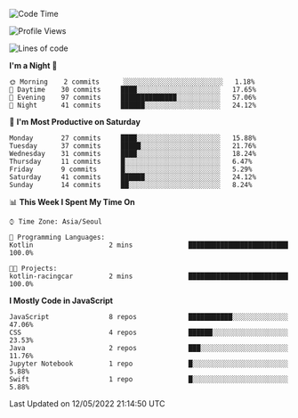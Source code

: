 <!--START_SECTION:waka-->
![Code Time](http://img.shields.io/badge/Code%20Time-831%20hrs%2018%20mins-blue)

![Profile Views](http://img.shields.io/badge/Profile%20Views-4-blue)

![Lines of code](https://img.shields.io/badge/From%20Hello%20World%20I%27ve%20Written-54%20Thousand%20lines%20of%20code-blue)

**I'm a Night 🦉** 

```text
🌞 Morning    2 commits      ░░░░░░░░░░░░░░░░░░░░░░░░░   1.18% 
🌆 Daytime    30 commits     ████░░░░░░░░░░░░░░░░░░░░░   17.65% 
🌃 Evening    97 commits     ██████████████░░░░░░░░░░░   57.06% 
🌙 Night      41 commits     ██████░░░░░░░░░░░░░░░░░░░   24.12%

```
📅 **I'm Most Productive on Saturday** 

```text
Monday       27 commits     ████░░░░░░░░░░░░░░░░░░░░░   15.88% 
Tuesday      37 commits     █████░░░░░░░░░░░░░░░░░░░░   21.76% 
Wednesday    31 commits     ████░░░░░░░░░░░░░░░░░░░░░   18.24% 
Thursday     11 commits     █░░░░░░░░░░░░░░░░░░░░░░░░   6.47% 
Friday       9 commits      █░░░░░░░░░░░░░░░░░░░░░░░░   5.29% 
Saturday     41 commits     ██████░░░░░░░░░░░░░░░░░░░   24.12% 
Sunday       14 commits     ██░░░░░░░░░░░░░░░░░░░░░░░   8.24%

```


📊 **This Week I Spent My Time On** 

```text
⌚︎ Time Zone: Asia/Seoul

💬 Programming Languages: 
Kotlin                   2 mins              █████████████████████████   100.0%

🐱‍💻 Projects: 
kotlin-racingcar         2 mins              █████████████████████████   100.0%

```

**I Mostly Code in JavaScript** 

```text
JavaScript               8 repos             ███████████░░░░░░░░░░░░░░   47.06% 
CSS                      4 repos             ██████░░░░░░░░░░░░░░░░░░░   23.53% 
Java                     2 repos             ███░░░░░░░░░░░░░░░░░░░░░░   11.76% 
Jupyter Notebook         1 repo              █░░░░░░░░░░░░░░░░░░░░░░░░   5.88% 
Swift                    1 repo              █░░░░░░░░░░░░░░░░░░░░░░░░   5.88%

```



 Last Updated on 12/05/2022 21:14:50 UTC
<!--END_SECTION:waka-->
